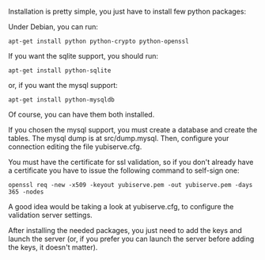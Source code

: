 Installation is pretty simple, you just have to install few python packages:

Under Debian, you can run:
```
apt-get install python python-crypto python-openssl
```

If you want the sqlite support, you should run:
```
apt-get install python-sqlite
```
or, if you want the mysql support:
```
apt-get install python-mysqldb
```
Of course, you can have them both installed.

If you chosen the mysql support, you must create a database and create the
tables. The mysql dump is at src/dump.mysql. Then, configure your connection editing the file yubiserve.cfg.

You must have the certificate for ssl validation, so if you don't
already have a certificate you have to issue the following command to self-sign
one:
```
openssl req -new -x509 -keyout yubiserve.pem -out yubiserve.pem -days 365 -nodes
```

A good idea would be taking a look at yubiserve.cfg, to configure the validation server settings.

After installing the needed packages, you just need to add the keys and launch the server (or, if you prefer you can launch the server before adding the keys, it doesn't matter).